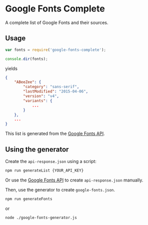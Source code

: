 
# Google Fonts Complete

A complete list of Google Fonts and their sources.

## Usage

``` js
var fonts = require('google-fonts-complete');

console.dir(fonts);
```

yields

``` json
{
    "ABeeZee": {
        "category": "sans-serif",
        "lastModified": "2015-04-06",
        "version": "v4",
        "variants": {
            ...
        }
    },
    ...
}
```

This list is generated from the [Google Fonts API].

## Using the generator

Create the `api-response.json` using a script:
```sh
npm run generateList {YOUR_API_KEY}
```
Or use the [Google Fonts API] to create `api-response.json` manually.

Then, use the generator to create `google-fonts.json`.

```sh
npm run generateFonts
```
or

```sh
node ./google-fonts-generator.js
```

[Google Fonts API]: https://developers.google.com/fonts/
